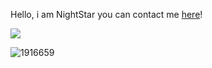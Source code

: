 Hello, i am NightStar you can contact me [here](https://void-project.ml/)!


<!---
RE-ProBot/RE-ProBot is a ✨ special ✨ repository because its `README.md` (this file) appears on your GitHub profile.
You can click the Preview link to take a look at your changes.
--->
![](https://avatars3.githubusercontent.com/u/31112269?v=4&s=25)

![1916659](https://user-images.githubusercontent.com/66971484/148293004-77015e4b-2bfc-4652-b704-1011f575f0c7.png=s=25)
